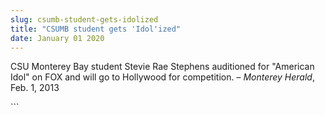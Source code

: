 ```yaml
---
slug: csumb-student-gets-idolized
title: "CSUMB student gets 'Idol'ized"
date: January 01 2020
---
```


 
<p>
  CSU Monterey Bay student Stevie Rae Stephens auditioned for "American Idol" on
  FOX and will go to Hollywood for competition. – <em>Monterey Herald</em>, Feb.
  1, 2013
</p>
```

